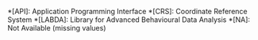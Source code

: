 *[API]: Application Programming Interface
*[CRS]: Coordinate Reference System
*[LABDA]: Library for Advanced Behavioural Data Analysis
*[NA]: Not Available (missing values)
